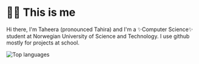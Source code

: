 # 🙋🏽 This is me
Hi there, I'm Taheera (pronounced Tahira) and I'm a ✨Computer Science✨ student at Norwegian University of Science and Technology. 
I use github mostly for projects at school.


![Top languages](https://github-readme-stats.vercel.app/api/top-langs/?username=taheeraahmed)
